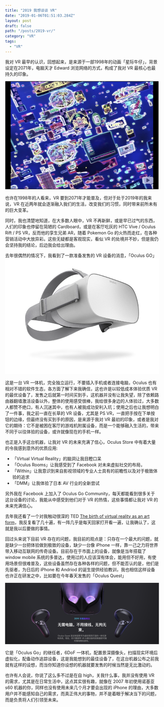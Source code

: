 ```yaml
---
title: "2019 我想谈谈 VR"
date: "2019-01-06T01:51:03.284Z"
layout: post
draft: false
path: "/posts/2019-vr/"
category: "VR"
tags:
  - "VR"
---
```


我对 VR 最早的认识，回想起来，是来源于一部1998年的动画「星际牛仔」，背景设定在2071年，电脑天才 Edward 浏览网络的方式，构成了我对 VR 最核心也最持久的印象。

![Cowboy Bebop](./Edward.PNG)

也许在1998年的人看来，VR 要到2071年才能普及，但对于处于2019年的我来说，VR 在近两年就会逐渐融入我们的生活，改变我们的习惯，同时带来前所未有的巨大变革。

同时，我也清楚地知道，在大多数人眼中，VR 不再新鲜，或是早已过气的东西，人们的印象也停留在简陋的 Cardboard，或是在客厅吃灰的 HTC Vive / Oculus Rift / PS VR，反而他的孪生兄弟 AR，随着 Pokemon Go 的火热而走红，在各种营销活动中大放异彩。这些无疑都是客观现实，看似 VR 的处境并不妙，但是我仍会坚持我的结论，后边我会给出理由。

去年很偶然的情况下，我看到了一款准备发售的 VR 设备的消息，「Oculus GO」
![OculusGo](./OculusGo.jpg)

这是一台 VR 一体机，完全独立运行，不要插入手机或者连接电脑，Oculus 也有相对不错的软件生态，各方面了解下来我确信，这也许是以较低成本体验优质 VR 的最优设备了，发售之后就第一时间买到手，这机器并没有让我失望，除了依赖路由器翻墙激活设备以外，整体的使用感受很棒，我给很多身边的人体验过，大多数人都赞不绝口，有人沉迷其中，也有人被我成功安利入坑；使用之后也让我想明白了一件事，我之前一直在长草的 VR 设备，尤其是 PS VR，一直把手按在下单按钮的边缘，但最终没有买到手的原因，是来源于我对 VR
最初的印象，或者是我对它的期待：它不是被困在客厅的游戏机附属设备，而是一个能够融入生活的，带来不同于以往体验的设备，或许就像现在的手机一样。

也正是入手这台机器，让我对 VR 的未来充满了信心，Oculus Store 中有着大量的令我感到意外的优质应用:
- 「Virtual Virtual Reality」的脑洞让我目瞪口呆 
- 「Oculus Rooms」让我感受到了 Facebook 对未来虚拟社交的布局，
- 「Within」让我意识到来自影视领域的专业人士具有的前瞻性以及对于极致体验的追求
- 「DMM」让我体验了日本 AV 行业的全新尝试

另外我在 Facebook 上加入了 Oculus Go Community，每天都能看到很多关于这台设备的讨论，我能从中感受到他们对于 VR 的热情，这些事情都让我对 VR 的未来充满信心。

去年我还看了一个对我触动很深的 TED [The birth of virtual reality as an art form](https://www.ted.com/talks/chris_milk_the_birth_of_virtual_reality_as_an_art_form)，我反复看了几十遍，有一阵几乎是每天回家打开看一遍，让我确认了，这就是我以后要做的事情。

回过头来说下目前 VR 存在的问题，我目前的观点是：只存在一个最大的问题，就是缺少一台把体验做到极致的设备，缺少一台像 iPhone 一样，靠一己之力将世界带入移动互联网的传奇设备。目前存在于市面上的设备，就像是当年搭载了 window mobile 系统的多普达，使用过的人应该深有体会，能用但不好用，有使用场景但很难普及，这些设备虽然存在各种各样的问题，但不能否认的是，他们是先驱者，为日后的 iPhone 和 Andriod
的诞生提供经验教训，我也相信这样设备也许正在研发之中，比如要在今年春天发售的「Oculus Quest」

![OculusQuest](./OculusQuest.png)

它是「Oculus Go」的继任者，6DoF 一体机，配置景深摄像头，扫描现实环境后虚拟化，配备动作追踪设备，这是我能想到的最佳设备了，在这台机器公布之前我就有这样的设想，而当你知道你设想的机器就要发售的时候当然是无比激动的。

也许有人会说，你说了这么多不过是在自 high，关我什么事，我并没有使用 VR 的需求，尤其是在日常生活中，这点其实很有趣，就像在 2007 年初使用诺基亚 s60 机器的你，同样也没有使用未来几个月才要会出现的 iPhone 的理由，大多数用户并不能感知自己的需求，而真正伟大的事物，并不是着眼于解决当下的问题，而是负责将人们引领至未来。
